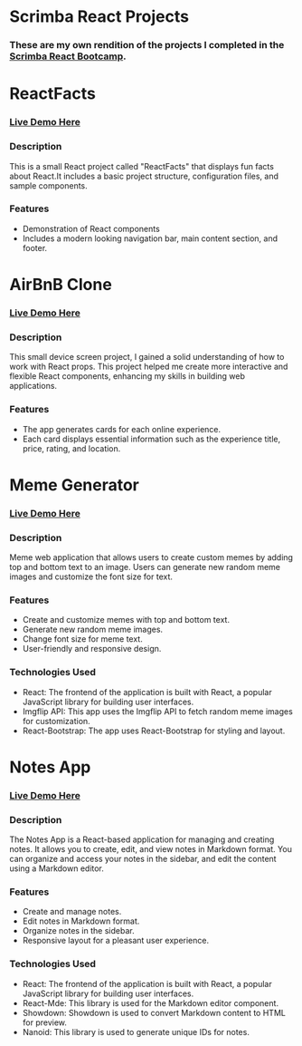 # Scrimba React Projects

### These are my own rendition of the projects I completed in the [Scrimba React Bootcamp](https://scrimba.com/learn/learnreact).

# ReactFacts

### [Live Demo Here](https://roaring-paletas-09eb19.netlify.app/)

### Description

This is a small React project called "ReactFacts" that displays fun facts about React.It includes a basic project structure, configuration files, and sample components.

### Features

- Demonstration of React components
- Includes a modern looking navigation bar, main content section, and footer.

# AirBnB Clone

### [Live Demo Here](https://magical-hamster-e60252.netlify.app/)

### Description

This small device screen project, I gained a solid understanding of how to work with React props. This project helped me create more interactive and flexible React components, enhancing my skills in building web applications.

### Features

- The app generates cards for each online experience.
- Each card displays essential information such as the experience title, price, rating, and location.

# Meme Generator

### [Live Demo Here](https://lambent-clafoutis-2a6ed0.netlify.app/)

### Description

Meme web application that allows users to create custom memes by adding top and bottom text to an image. Users can generate new random meme images and customize the font size for text.

### Features

- Create and customize memes with top and bottom text.
- Generate new random meme images.
- Change font size for meme text.
- User-friendly and responsive design.

### Technologies Used

- React: The frontend of the application is built with React, a popular JavaScript library for building user interfaces.
- Imgflip API: This app uses the Imgflip API to fetch random meme images for customization.
- React-Bootstrap: The app uses React-Bootstrap for styling and layout.

# Notes App

### [Live Demo Here](#)

### Description

The Notes App is a React-based application for managing and creating notes. It allows you to create, edit, and view notes in Markdown format. You can organize and access your notes in the sidebar, and edit the content using a Markdown editor.

### Features

- Create and manage notes.
- Edit notes in Markdown format.
- Organize notes in the sidebar.
- Responsive layout for a pleasant user experience.

### Technologies Used

- React: The frontend of the application is built with React, a popular JavaScript library for building user interfaces.
- React-Mde: This library is used for the Markdown editor component.
- Showdown: Showdown is used to convert Markdown content to HTML for preview.
- Nanoid: This library is used to generate unique IDs for notes.
